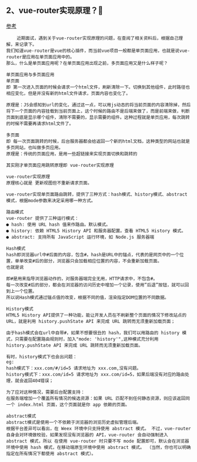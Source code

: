 ## 2、vue-router实现原理？
[参考](https://juejin.im/post/5bc6eb875188255c9c755df2)  

        近期面试，遇到关于vue-router实现原理的问题，在查阅了相关资料后，根据自己理解，来记录下。
    我们知道vue-router是vue的核心插件，而当前vue项目一般都是单页面应用，也就是说vue-router是应用在单页面应用中的。
    那么，什么是单页面应用呢？在单页面应用出现之前，多页面应用又是什么样子呢？
    
    单页面应用与多页面应用
    单页面
    即 第一次进入页面的时候会请求一个html文件，刷新清除一下。切换到其他组件，此时路径也相应变化，但是并没有新的html文件请求，页面内容也变化了。
    
    原理是：JS会感知到url的变化，通过这一点，可以用js动态的将当前页面的内容清除掉，然后将下一个页面的内容挂载到当前页面上，这个时候的路由不是后端来做了，而是前端来做，判断页面到底是显示哪个组件，清除不需要的，显示需要的组件。这种过程就是单页应用，每次跳转的时候不需要再请求html文件了。
    
    多页面
    即 每一次页面跳转的时候，后台服务器都会给返回一个新的html文档，这种类型的网站也就是多页网站，也叫做多页应用。
    原理是：传统的页面应用，是用一些超链接来实现页面切换和跳转的
    
    其实刚才单页面应用跳转原理即 vue-router实现原理
    
    vue-router实现原理
    原理核心就是 更新视图但不重新请求页面。
    
    vue-router实现单页面路由跳转，提供了三种方式：hash模式、history模式、abstract模式，根据mode参数来决定采用哪一种方式。
    
    路由模式
    vue-router 提供了三种运行模式：
    ● hash: 使用 URL hash 值来作路由。默认模式。
    ● history: 依赖 HTML5 History API 和服务器配置。查看 HTML5 History 模式。
    ● abstract: 支持所有 JavaScript 运行环境，如 Node.js 服务器端
    
    Hash模式
    hash即浏览器url中#后面的内容，包含#。hash是URL中的锚点，代表的是网页中的一个位置，单单改变#后的部分，浏览器只会加载相应位置的内容，不会重新加载页面。
    也就是说
    
    即#是用来指导浏览器动作的，对服务器端完全无用，HTTP请求中，不包含#。
    每一次改变#后的部分，都会在浏览器的访问历史中增加一个记录，使用”后退”按钮，就可以回到上一个位置。
    所以说Hash模式通过锚点值的改变，根据不同的值，渲染指定DOM位置的不同数据。
    
    History模式
    HTML5 History API提供了一种功能，能让开发人员在不刷新整个页面的情况下修改站点的URL，就是利用 history.pushState API 来完成 URL 跳转而无须重新加载页面；
    
    由于hash模式会在url中自带#，如果不想要很丑的 hash，我们可以用路由的 history 模式，只需要在配置路由规则时，加入"mode: 'history'",这种模式充分利用 history.pushState API 来完成 URL 跳转而无须重新加载页面。
    
    有时，history模式下也会出问题：
    eg:
    hash模式下：xxx.com/#/id=5 请求地址为 xxx.com,没有问题。
    history模式下：xxx.com/id=5 请求地址为 xxx.com/id=5，如果后端没有对应的路由处理，就会返回404错误；
    
    为了应对这种情况，需要后台配置支持：
    在服务端增加一个覆盖所有情况的候选资源：如果 URL 匹配不到任何静态资源，则应该返回同一个 index.html 页面，这个页面就是你 app 依赖的页面。
    
    abstract模式
    abstract模式是使用一个不依赖于浏览器的浏览历史虚拟管理后端。
    根据平台差异可以看出，在 Weex 环境中只支持使用 abstract 模式。 不过，vue-router 自身会对环境做校验，如果发现没有浏览器的 API，vue-router 会自动强制进入 abstract 模式，所以 在使用 vue-router 时只要不写 mode 配置即可，默认会在浏览器环境中使用 hash 模式，在移动端原生环境中使用 abstract 模式。 （当然，你也可以明确指定在所有情况下都使用 abstract 模式）。